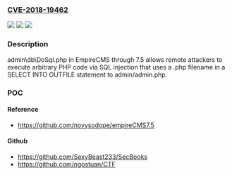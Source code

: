 ### [CVE-2018-19462](https://cve.mitre.org/cgi-bin/cvename.cgi?name=CVE-2018-19462)
![](https://img.shields.io/static/v1?label=Product&message=n%2Fa&color=blue)
![](https://img.shields.io/static/v1?label=Version&message=n%2Fa&color=blue)
![](https://img.shields.io/static/v1?label=Vulnerability&message=n%2Fa&color=brighgreen)

### Description

admin\db\DoSql.php in EmpireCMS through 7.5 allows remote attackers to execute arbitrary PHP code via SQL injection that uses a .php filename in a SELECT INTO OUTFILE statement to admin/admin.php.

### POC

#### Reference
- https://github.com/novysodope/empireCMS7.5

#### Github
- https://github.com/SexyBeast233/SecBooks
- https://github.com/ngostuan/CTF

